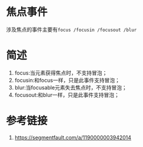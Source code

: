# 焦点事件

涉及焦点的事件主要有`focus /focusin /focusout /blur`

# 简述

1. focus:当元素获得焦点时，不支持冒泡；
2. focusin:和focus一样，只是此事件支持冒泡；
3. blur:当focusable元素失去焦点时，不支持冒泡；
4. focusout:和blur一样，只是此事件支持冒泡；

# 参考链接

1. https://segmentfault.com/a/1190000003942014